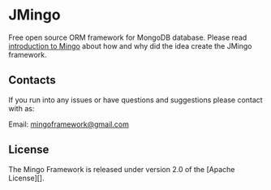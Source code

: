 JMingo
=====

Free open source ORM framework for MongoDB database.
Please read [introduction to Mingo](https://github.com/dmgcodevil/mingo/wiki/Introduction-to-Mingo) 
about how and why did the idea create the JMingo framework.

## Contacts
If you run into any issues or have questions and suggestions please contact with as:

Email: mingoframework@gmail.com


## License
The Mingo Framework is released under version 2.0 of the [Apache License][].
